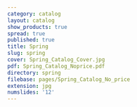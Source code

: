 ```yaml
---
category: catalog
layout: catalog
show_products: true
spread: true
published: true
title: Spring
slug: spring
cover: Spring_Catalog_Cover.jpg
pdf: Spring_Catalog_Noprice.pdf
directory: spring
filebase: pages/Spring_Catalog_No_price
extension: jpg
numslides: '12'
---
```

